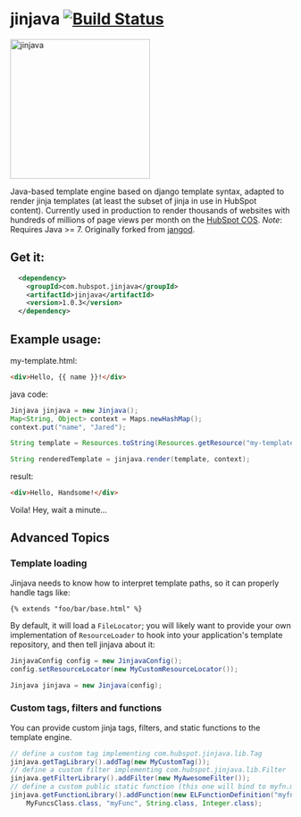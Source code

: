 jinjava [![Build Status](https://travis-ci.org/HubSpot/jinjava.svg?branch=master)](https://travis-ci.org/HubSpot/jinjava)
=======

<img src="https://github.com/HubSpot/jinjava/raw/master/jinjava.png" width="250" height="250" alt="jinjava">

Java-based template engine based on django template syntax, adapted to render jinja templates (at least the subset of jinja in use in HubSpot content). Currently used in production to render thousands of websites with hundreds of millions of page views per month on the [HubSpot COS](http://www.hubspot.com/products/sites).
*Note*: Requires Java >= 7. Originally forked from [jangod](https://code.google.com/p/jangod/).

Get it:
-------

```xml
  <dependency>
    <groupId>com.hubspot.jinjava</groupId>
    <artifactId>jinjava</artifactId>
    <version>1.0.3</version>
  </dependency>
```

Example usage:
--------------

my-template.html:
```html
<div>Hello, {{ name }}!</div>
```

java code:
```java
Jinjava jinjava = new Jinjava();
Map<String, Object> context = Maps.newHashMap();
context.put("name", "Jared");

String template = Resources.toString(Resources.getResource("my-template.html"), Charsets.UTF_8);

String renderedTemplate = jinjava.render(template, context);
```

result:
```html
<div>Hello, Handsome!</div>
```

Voila! Hey, wait a minute...

Advanced Topics
---------------

### Template loading

Jinjava needs to know how to interpret template paths, so it can properly handle tags like:
```
{% extends "foo/bar/base.html" %}
```

By default, it will load a ```FileLocator```; you will likely want to provide your own implementation of 
```ResourceLoader``` to hook into your application's template repository, and then tell jinjava about it:

```java
JinjavaConfig config = new JinjavaConfig();
config.setResourceLocator(new MyCustomResourceLocator());

Jinjava jinjava = new Jinjava(config);
```

### Custom tags, filters and functions

You can provide custom jinja tags, filters, and static functions to the template engine.

```java
// define a custom tag implementing com.hubspot.jinjava.lib.Tag
jinjava.getTagLibrary().addTag(new MyCustomTag());
// define a custom filter implementing com.hubspot.jinjava.lib.Filter
jinjava.getFilterLibrary().addFilter(new MyAwesomeFilter());
// define a custom public static function (this one will bind to myfn.my_func('foo', 42))
jinjava.getFunctionLibrary().addFunction(new ELFunctionDefinition("myfn", "my_func", 
    MyFuncsClass.class, "myFunc", String.class, Integer.class);
```


